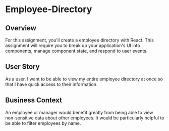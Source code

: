 # Employee-Directory

## Overview

<p>For this assignment, you'll create a employee directory with React. This assignment will require you to break up your application's UI into components, manage component state, and respond to user events.</p>

## User Story

<p>As a user, I want to be able to view my entire employee directory at once so that I have quick access to their information.</p>

## Business Context

<p>An employee or manager would benefit greatly from being able to view non-sensitive data about other employees. It would be particularly helpful to be able to filter employees by name.</p>